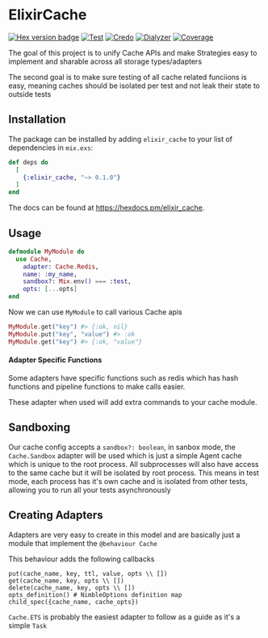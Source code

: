 # ElixirCache
[![Hex version badge](https://img.shields.io/hexpm/v/elixir_cache.svg)](https://hex.pm/packages/elixir_cache)
[![Test](https://github.com/MikaAK/elixir_cache/actions/workflows/test.yml/badge.svg)](https://github.com/MikaAK/elixir_cache/actions/workflows/test.yml)
[![Credo](https://github.com/MikaAK/elixir_cache/actions/workflows/credo.yml/badge.svg)](https://github.com/MikaAK/elixir_cache/actions/workflows/credo.yml)
[![Dialyzer](https://github.com/MikaAK/elixir_cache/actions/workflows/dialyzer.yml/badge.svg)](https://github.com/MikaAK/elixir_cache/actions/workflows/dialyzer.yml)
[![Coverage](https://github.com/MikaAK/elixir_cache/actions/workflows/coverage.yml/badge.svg)](https://github.com/MikaAK/elixir_cache/actions/workflows/coverage.yml)

The goal of this project is to unify Cache APIs and make Strategies easy to implement and sharable
across all storage types/adapters

The second goal is to make sure testing of all cache related funciions is easy, meaning caches should be isolated
per test and not leak their state to outside tests

## Installation

The package can be installed by adding `elixir_cache` to your list of dependencies in `mix.exs`:

```elixir
def deps do
  [
    {:elixir_cache, "~> 0.1.0"}
  ]
end
```

The docs can be found at <https://hexdocs.pm/elixir_cache>.


## Usage
```elixir
defmodule MyModule do
  use Cache,
    adapter: Cache.Redis,
    name: :my_name,
    sandbox?: Mix.env() === :test,
    opts: [...opts]
end
```

Now we can use `MyModule` to call various Cache apis

```elixir
MyModule.get("key") #> {:ok, nil}
MyModule.put("key", "value") #> :ok
MyModule.get("key") #> {:ok, "value"}
```

#### Adapter Specific Functions
Some adapters have specific functions such as redis which has hash functions and pipeline functions to make calls easier.

These adapter when used will add extra commands to your cache module.


## Sandboxing
Our cache config accepts a `sandbox?: boolean`, in sanbox mode, the `Cache.Sandbox` adapter will be used which is just a simple Agent cache which is unique to the root process. All subprocesses will also have access to the same cache but it will be isolated by root process. This means in test mode, each process has it's own cache and is isolated from other tests, allowing you to run all your tests asynchronously

## Creating Adapters
Adapters are very easy to create in this model and are basically just a module that implement the `@behaviour Cache`

This behaviour adds the following callbacks

```
put(cache_name, key, ttl, value, opts \\ [])
get(cache_name, key, opts \\ [])
delete(cache_name, key, opts \\ [])
opts_definition() # NimbleOptions definition map
child_spec({cache_name, cache_opts})
```

`Cache.ETS` is probably the easiest adapter to follow as a guide as it's a simple `Task`
